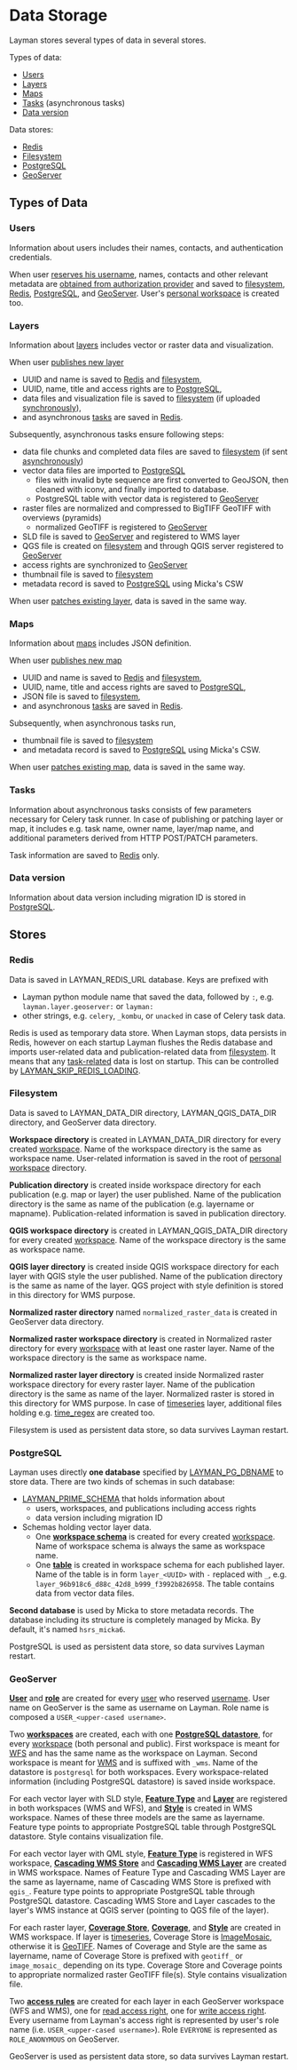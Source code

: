 # Data Storage

Layman stores several types of data in several stores.

Types of data:
- [Users](#users)
- [Layers](#layers)
- [Maps](#maps)
- [Tasks](#tasks) (asynchronous tasks)
- [Data version](#data-version)

Data stores:
- [Redis](#redis)
- [Filesystem](#filesystem)
- [PostgreSQL](#postgresql)
- [GeoServer](#geoserver)

## Types of Data

### Users
Information about users includes their names, contacts, and authentication credentials.

When user [reserves his username](rest.md#patch-current-user), names, contacts and other relevant metadata are [obtained from authorization provider](oauth2/index.md#fetch-user-related-metadata) and saved to [filesystem](#filesystem), [Redis](#redis), [PostgreSQL](#postgresql), and [GeoServer](#geoserver). User's [personal workspace](models.md#personal-workspace) is created too.

### Layers
Information about [layers](models.md#layer) includes vector or raster data and visualization.

When user [publishes new layer](rest.md#post-workspace-layers)
- UUID and name is saved to [Redis](#redis) and [filesystem](#filesystem),
- UUID, name, title and access rights are to [PostgreSQL](#postgresql),
- data files and visualization file is saved to [filesystem](#filesystem) (if uploaded [synchronously](async-file-upload.md)),
- and asynchronous [tasks](#tasks) are saved in [Redis](#redis).

Subsequently, asynchronous tasks ensure following steps:
- data file chunks and completed data files are saved to [filesystem](#filesystem) (if sent [asynchronously](async-file-upload.md))
- vector data files are imported to [PostgreSQL](#postgresql)
   - files with invalid byte sequence are first converted to GeoJSON, then cleaned with iconv, and finally imported to database.
   - PostgreSQL table with vector data is registered to [GeoServer](#geoserver)
- raster files are normalized and compressed to BigTIFF GeoTIFF with overviews (pyramids)
   - normalized GeoTIFF is registered to [GeoServer](#geoserver)
- SLD file is saved to [GeoServer](#geoserver) and registered to WMS layer
- QGS file is created on [filesystem](#filesystem) and through QGIS server registered to [GeoServer](#geoserver)
- access rights are synchronized to [GeoServer](#geoserver)
- thumbnail file is saved to [filesystem](#filesystem)
- metadata record is saved to [PostgreSQL](#postgresql) using Micka's CSW

When user [patches existing layer](rest.md#patch-workspace-layer), data is saved in the same way.

### Maps
Information about [maps](models.md#map) includes JSON definition.

When user [publishes new map](rest.md#post-workspace-maps)
- UUID and name is saved to [Redis](#redis) and [filesystem](#filesystem),
- UUID, name, title and access rights are saved to [PostgreSQL](#postgresql),
- JSON file is saved to [filesystem](#filesystem),
- and asynchronous [tasks](#tasks) are saved in [Redis](#redis).

Subsequently, when asynchronous tasks run,
- thumbnail file is saved to [filesystem](#filesystem)
- and metadata record is saved to [PostgreSQL](#postgresql) using Micka's CSW.

When user [patches existing map](rest.md#patch-workspace-map), data is saved in the same way.

### Tasks
Information about asynchronous tasks consists of few parameters necessary for Celery task runner. In case of publishing or patching layer or map, it includes e.g. task name, owner name, layer/map name, and additional parameters derived from HTTP POST/PATCH parameters.

Task information are saved to [Redis](#redis) only.

### Data version
Information about data version including migration ID is stored in [PostgreSQL](#postgresql).

## Stores
### Redis
Data is saved in LAYMAN_REDIS_URL database. Keys are prefixed with
- Layman python module name that saved the data, followed by `:`, e.g. `layman.layer.geoserver:` or `layman:`
- other strings, e.g. `celery`, `_kombu`, or `unacked` in case of Celery task data.

Redis is used as temporary data store. When Layman stops, data persists in Redis, however on each startup Layman flushes the Redis database and imports user-related data and publication-related data from [filesystem](#filesystem). It means that any [task-related](#tasks) data is lost on startup. This can be controlled by [LAYMAN_SKIP_REDIS_LOADING](env-settings.md#LAYMAN_SKIP_REDIS_LOADING).

### Filesystem
Data is saved to LAYMAN_DATA_DIR directory, LAYMAN_QGIS_DATA_DIR directory, and GeoServer data directory.

**Workspace directory** is created in LAYMAN_DATA_DIR directory for every created [workspace](models.md#workspace). Name of the workspace directory is the same as workspace name. User-related information is saved in the root of [personal workspace](models.md#personal-workspace) directory.

**Publication directory** is created inside workspace directory for each publication (e.g. map or layer) the user published. Name of the publication directory is the same as name of the publication (e.g. layername or mapname). Publication-related information is saved in publication directory.

**QGIS workspace directory** is created in LAYMAN_QGIS_DATA_DIR directory for every created [workspace](models.md#workspace). Name of the workspace directory is the same as workspace name.

**QGIS layer directory** is created inside QGIS workspace directory for each layer with QGIS style the user published. Name of the publication directory is the same as name of the layer. QGS project with style definition is stored in this directory for WMS purpose.

**Normalized raster directory** named `normalized_raster_data` is created in GeoServer data directory.

**Normalized raster workspace directory** is created in Normalized raster directory for every [workspace](models.md#workspace) with at least one raster layer. Name of the workspace directory is the same as workspace name.

**Normalized raster layer directory** is created inside Normalized raster workspace directory for every raster layer. Name of the publication directory is the same as name of the layer. Normalized raster is stored in this directory for WMS purpose. In case of [timeseries](models.md#timeseries) layer, additional files holding e.g. [time_regex](rest.md#post-workspace-layers) are created too.

Filesystem is used as persistent data store, so data survives Layman restart.
 
### PostgreSQL
Layman uses directly **one database** specified by [LAYMAN_PG_DBNAME](env-settings.md#LAYMAN_PG_DBNAME) to store data. There are two kinds of schemas in such database:
- [LAYMAN_PRIME_SCHEMA](env-settings.md#LAYMAN_PRIME_SCHEMA) that holds information about
   - users, workspaces, and publications including access rights
   - data version including migration ID
- Schemas holding vector layer data.
    - One **[workspace schema](https://www.postgresql.org/docs/13/ddl-schemas.html)** is created for every created [workspace](models.md#workspace). Name of workspace schema is always the same as workspace name.
    - One **[table](https://www.postgresql.org/docs/13/sql-createtable.html)** is created in workspace schema for each published layer. Name of the table is in form `layer_<UUID>` with `-` replaced with `_`, e.g. `layer_96b918c6_d88c_42d8_b999_f3992b826958`. The table contains data from vector data files.

**Second database** is used by Micka to store metadata records. The database including its structure is completely managed by Micka. By default, it's named `hsrs_micka6`.

PostgreSQL is used as persistent data store, so data survives Layman restart.

### GeoServer
**[User](https://docs.geoserver.org/2.19.x/en/user/security/webadmin/ugr.html)** and **[role](https://docs.geoserver.org/2.19.x/en/user/security/webadmin/ugr.html)** are created for every [user](models.md#user) who reserved [username](models.md#username). User name on GeoServer is the same as username on Layman. Role name is composed a `USER_<upper-cased username>`.

Two **[workspaces](https://docs.geoserver.org/2.19.x/en/user/data/webadmin/workspaces.html)** are created, each with one **[PostgreSQL datastore](https://docs.geoserver.org/2.19.x/en/user/data/app-schema/data-stores.html#postgis)**, for every [workspace](models.md#workspace) (both personal and public). First workspace is meant for [WFS](endpoints.md#web-feature-service) and has the same name as the workspace on Layman. Second workspace is meant for [WMS](endpoints.md#web-map-service) and is suffixed with `_wms`. Name of the datastore is `postgresql` for both workspaces. Every workspace-related information (including PostgreSQL datastore) is saved inside workspace.

For each vector layer with SLD style, **[Feature Type](https://docs.geoserver.org/2.19.x/en/user/rest/api/featuretypes.html)** and **[Layer](https://docs.geoserver.org/2.19.x/en/user/data/webadmin/layers.html)** are registered in both workspaces (WMS and WFS), and **[Style](https://docs.geoserver.org/2.19.x/en/user/styling/webadmin/index.html)** is created in WMS workspace. Names of these three models are the same as layername. Feature type points to appropriate PostgreSQL table through PostgreSQL datastore. Style contains visualization file.

For each vector layer with QML style, **[Feature Type](https://docs.geoserver.org/2.19.x/en/user/rest/api/featuretypes.html)** is registered in WFS workspace, **[Cascading WMS Store](https://docs.geoserver.org/2.19.x/en/user/data/cascaded/wms.html)** and **[Cascading WMS Layer](https://docs.geoserver.org/2.19.x/en/api/#1.0.0/wmslayers.yaml)** are created in WMS workspace. Names of Feature Type and Cascading WMS Layer are the same as layername, name of Cascading WMS Store is prefixed with `qgis_`. Feature type points to appropriate PostgreSQL table through PostgreSQL datastore. Cascading WMS Store and Layer cascades to the layer's WMS instance at QGIS server (pointing to QGS file of the layer).

For each raster layer, **[Coverage Store](https://docs.geoserver.org/2.19.x/en/user/rest/api/coveragestores.html)**, **[Coverage](https://docs.geoserver.org/2.19.x/en/user/rest/api/coverages.html)**, and **[Style](https://docs.geoserver.org/2.19.x/en/user/styling/webadmin/index.html)** are created in WMS workspace. If layer is [timeseries](models.md#timeseries), Coverage Store is [ImageMosaic](https://docs.geoserver.org/2.19.x/en/user/data/raster/imagemosaic/index.html), otherwise it is [GeoTIFF](https://docs.geoserver.org/2.19.x/en/user/data/raster/geotiff.html). Names of Coverage and Style are the same as layername, name of Coverage Store is prefixed with `geotiff_` or `image_mosaic_` depending on its type. Coverage Store and Coverage points to appropriate normalized raster GeoTIFF file(s). Style contains visualization file.

Two **[access rules](https://docs.geoserver.org/2.19.x/en/user/security/layer.html)** are created for each layer in each GeoServer workspace (WFS and WMS), one for [read access right](security.md#publication-access-rights), one for [write access right](security.md#publication-access-rights). Every username from Layman's access right is represented by user's role name (i.e. `USER_<upper-cased username>`). Role `EVERYONE` is represented as `ROLE_ANONYMOUS` on GeoServer.

GeoServer is used as persistent data store, so data survives Layman restart.
